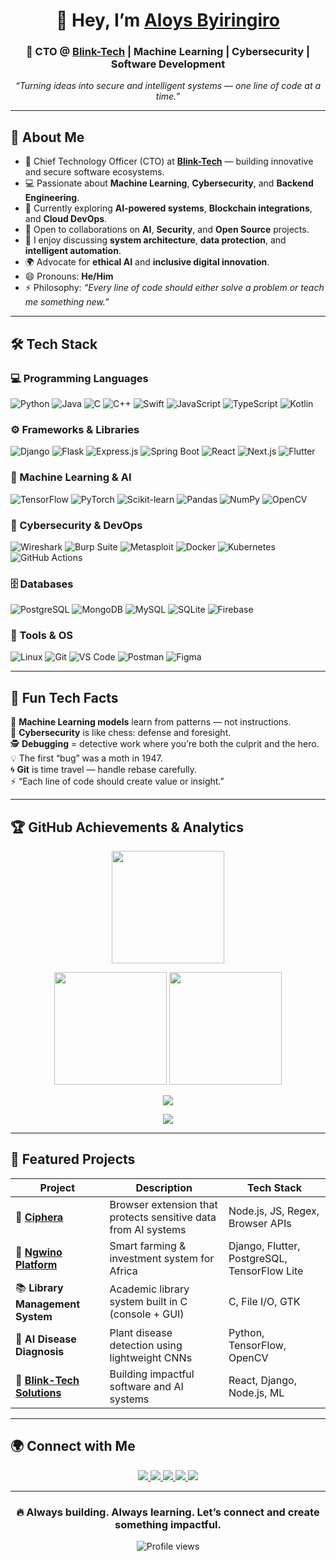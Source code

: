 <h1 align="center">👋 Hey, I’m <a href="https://github.com/byiringiro-aloys">Aloys Byiringiro</a></h1>
<h3 align="center">🚀 CTO @ <a href="https://www.blinktechnologiz.com">Blink-Tech</a> | Machine Learning | Cybersecurity | Software Development</h3>

<p align="center">
  <em>“Turning ideas into secure and intelligent systems — one line of code at a time.”</em>
</p>

---

## 🧭 About Me

- 🏢 Chief Technology Officer (CTO) at [**Blink-Tech**](https://www.blinktechnologiz.com) — building innovative and secure software ecosystems.
- 💻 Passionate about **Machine Learning**, **Cybersecurity**, and **Backend Engineering**.
- 🔭 Currently exploring **AI-powered systems**, **Blockchain integrations**, and **Cloud DevOps**.
- 🤝 Open to collaborations on **AI**, **Security**, and **Open Source** projects.
- 💬 I enjoy discussing **system architecture**, **data protection**, and **intelligent automation**.
- 🌍 Advocate for **ethical AI** and **inclusive digital innovation**.
- 😄 Pronouns: **He/Him**
- ⚡ Philosophy: *“Every line of code should either solve a problem or teach me something new.”*

---

## 🛠️ Tech Stack

### 💻 Programming Languages
![Python](https://img.shields.io/badge/Python-3776AB?style=flat&logo=python&logoColor=white)
![Java](https://img.shields.io/badge/Java-007396?style=flat&logo=java&logoColor=white)
![C](https://img.shields.io/badge/C-A8B9CC?style=flat&logo=c&logoColor=black)
![C++](https://img.shields.io/badge/C++-00599C?style=flat&logo=cplusplus&logoColor=white)
![Swift](https://img.shields.io/badge/Swift-FA7343?style=flat&logo=swift&logoColor=white)
![JavaScript](https://img.shields.io/badge/JavaScript-F7DF1E?style=flat&logo=javascript&logoColor=black)
![TypeScript](https://img.shields.io/badge/TypeScript-3178C6?style=flat&logo=typescript&logoColor=white)
![Kotlin](https://img.shields.io/badge/Kotlin-0095D5?style=flat&logo=kotlin&logoColor=white)

### ⚙️ Frameworks & Libraries
![Django](https://img.shields.io/badge/Django-092E20?style=flat&logo=django&logoColor=white)
![Flask](https://img.shields.io/badge/Flask-000000?style=flat&logo=flask&logoColor=white)
![Express.js](https://img.shields.io/badge/Express.js-404D59?style=flat&logo=express&logoColor=white)
![Spring Boot](https://img.shields.io/badge/Spring_Boot-6DB33F?style=flat&logo=springboot&logoColor=white)
![React](https://img.shields.io/badge/React-20232A?style=flat&logo=react&logoColor=61DAFB)
![Next.js](https://img.shields.io/badge/Next.js-000000?style=flat&logo=nextdotjs&logoColor=white)
![Flutter](https://img.shields.io/badge/Flutter-02569B?style=flat&logo=flutter&logoColor=white)

### 🤖 Machine Learning & AI
![TensorFlow](https://img.shields.io/badge/TensorFlow-FF6F00?style=flat&logo=tensorflow&logoColor=white)
![PyTorch](https://img.shields.io/badge/PyTorch-EE4C2C?style=flat&logo=pytorch&logoColor=white)
![Scikit-learn](https://img.shields.io/badge/Scikit--learn-F7931E?style=flat&logo=scikitlearn&logoColor=white)
![Pandas](https://img.shields.io/badge/Pandas-150458?style=flat&logo=pandas&logoColor=white)
![NumPy](https://img.shields.io/badge/NumPy-013243?style=flat&logo=numpy&logoColor=white)
![OpenCV](https://img.shields.io/badge/OpenCV-5C3EE8?style=flat&logo=opencv&logoColor=white)

### 🔐 Cybersecurity & DevOps
![Wireshark](https://img.shields.io/badge/Wireshark-1679A7?style=flat&logo=wireshark&logoColor=white)
![Burp Suite](https://img.shields.io/badge/Burp_Suite-FF6633?style=flat&logo=burpsuite&logoColor=white)
![Metasploit](https://img.shields.io/badge/Metasploit-003F5C?style=flat)
![Docker](https://img.shields.io/badge/Docker-2496ED?style=flat&logo=docker&logoColor=white)
![Kubernetes](https://img.shields.io/badge/Kubernetes-326CE5?style=flat&logo=kubernetes&logoColor=white)
![GitHub Actions](https://img.shields.io/badge/GitHub_Actions-2088FF?style=flat&logo=githubactions&logoColor=white)

### 🗄️ Databases
![PostgreSQL](https://img.shields.io/badge/PostgreSQL-316192?style=flat&logo=postgresql&logoColor=white)
![MongoDB](https://img.shields.io/badge/MongoDB-47A248?style=flat&logo=mongodb&logoColor=white)
![MySQL](https://img.shields.io/badge/MySQL-4479A1?style=flat&logo=mysql&logoColor=white)
![SQLite](https://img.shields.io/badge/SQLite-003B57?style=flat&logo=sqlite&logoColor=white)
![Firebase](https://img.shields.io/badge/Firebase-FFCA28?style=flat&logo=firebase&logoColor=black)

### 🧰 Tools & OS
![Linux](https://img.shields.io/badge/Linux-FCC624?style=flat&logo=linux&logoColor=black)
![Git](https://img.shields.io/badge/Git-F05032?style=flat&logo=git&logoColor=white)
![VS Code](https://img.shields.io/badge/VS_Code-007ACC?style=flat&logo=visualstudiocode&logoColor=white)
![Postman](https://img.shields.io/badge/Postman-FF6C37?style=flat&logo=postman&logoColor=white)
![Figma](https://img.shields.io/badge/Figma-F24E1E?style=flat&logo=figma&logoColor=white)

---

## 🧩 Fun Tech Facts

🧠 **Machine Learning models** learn from patterns — not instructions.  
🔐 **Cybersecurity** is like chess: defense and foresight.  
🕵️ **Debugging** = detective work where you’re both the culprit and the hero.  
💡 The first “bug” was a moth in 1947.  
🌀 **Git** is time travel — handle rebase carefully.  
⚡ “Each line of code should create value or insight.”

---

## 🏆 GitHub Achievements & Analytics

<p align="center">
  <img src="https://github-readme-streak-stats.herokuapp.com/?user=byiringiro-aloys&theme=tokyonight" height="180" />
</p>

<p align="center">
  <img src="https://github-profile-summary-cards.vercel.app/api/cards/stats?username=byiringiro-aloys&theme=tokyonight" height="180" />
  <img src="https://github-profile-summary-cards.vercel.app/api/cards/repos-per-language?username=byiringiro-aloys&theme=tokyonight" height="180" />
</p>

<p align="center">
  <img src="https://github-readme-activity-graph.vercel.app/graph?username=byiringiro-aloys&theme=tokyo-night&hide_border=true" />
</p>

<p align="center">
  <img src="https://github-profile-trophy.vercel.app/?username=byiringiro-aloys&theme=tokyonight&no-frame=true&margin-w=5&row=1" />
</p>

---

## 🚀 Featured Projects

| Project | Description | Tech Stack |
|----------|--------------|------------|
| 🔐 [**Ciphera**](https://github.com/byiringiro-aloys/ciphera) | Browser extension that protects sensitive data from AI systems | Node.js, JS, Regex, Browser APIs |
| 🌾 [**Ngwino Platform**](https://github.com/byiringiro-aloys/ngwino-platform) | Smart farming & investment system for Africa | Django, Flutter, PostgreSQL, TensorFlow Lite |
| 📚 **Library Management System** | Academic library system built in C (console + GUI) | C, File I/O, GTK |
| 🤖 **AI Disease Diagnosis** | Plant disease detection using lightweight CNNs | Python, TensorFlow, OpenCV |
| 💼 [**Blink-Tech Solutions**](https://www.blinktechnologiz.com) | Building impactful software and AI systems | React, Django, Node.js, ML |

---

## 🌍 Connect with Me

<p align="center">
  <a href="https://www.blinktechnologiz.com">
    <img src="https://img.shields.io/badge/Website-000000?style=for-the-badge&logo=google-chrome&logoColor=white" />
  </a>
  <a href="https://www.linkedin.com/in/byiringiro-aloys-ba316a334/">
    <img src="https://img.shields.io/badge/LinkedIn-0A66C2?style=for-the-badge&logo=linkedin&logoColor=white" />
  </a>
  <a href="https://github.com/byiringiro-aloys">
    <img src="https://img.shields.io/badge/GitHub-181717?style=for-the-badge&logo=github&logoColor=white" />
  </a>
  <a href="mailto:byiringiroaloys@gmail.com">
    <img src="https://img.shields.io/badge/Email-D14836?style=for-the-badge&logo=gmail&logoColor=white" />
  </a>
  <a href="https://x.com/Byiringiro30">
    <img src="https://img.shields.io/badge/Twitter-1DA1F2?style=for-the-badge&logo=x&logoColor=white" />
  </a>
</p>

---

<h3 align="center">🔥 Always building. Always learning. Let’s connect and create something impactful.</h3>

<p align="center">
  <img src="https://komarev.com/ghpvc/?username=byiringiro-aloys&style=flat-square&color=blue" alt="Profile views"/>
</p>
